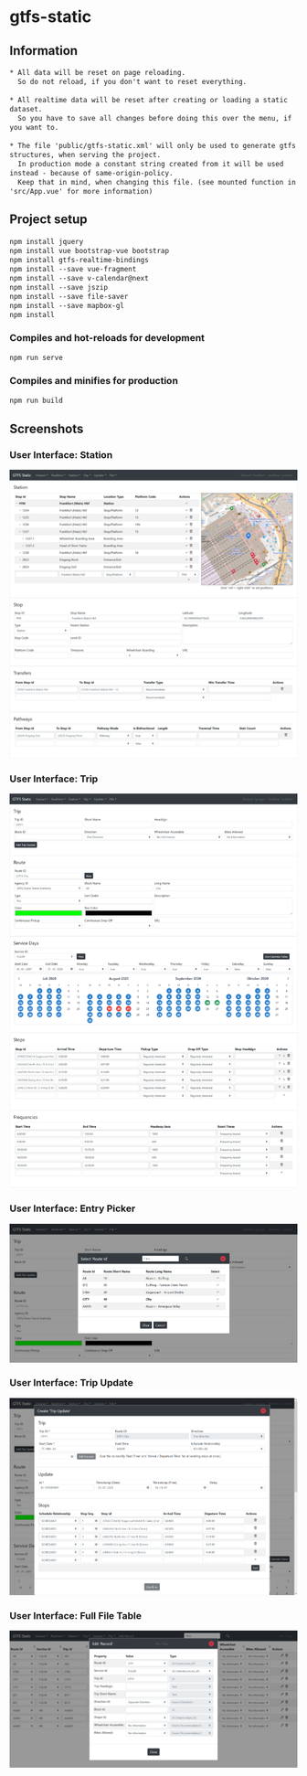 # gtfs-static

## Information
```
* All data will be reset on page reloading.
  So do not reload, if you don't want to reset everything.

* All realtime data will be reset after creating or loading a static dataset.
  So you have to save all changes before doing this over the menu, if you want to.

* The file 'public/gtfs-static.xml' will only be used to generate gtfs structures, when serving the project.
  In production mode a constant string created from it will be used instead - because of same-origin-policy.
  Keep that in mind, when changing this file. (see mounted function in 'src/App.vue' for more information)
```

## Project setup
```
npm install jquery
npm install vue bootstrap-vue bootstrap
npm install gtfs-realtime-bindings
npm install --save vue-fragment
npm install --save v-calendar@next
npm install --save jszip
npm install --save file-saver
npm install --save mapbox-gl
npm install
```

### Compiles and hot-reloads for development
```
npm run serve
```

### Compiles and minifies for production
```
npm run build
```

## Screenshots

### User Interface: Station
![Screenshot](/screenshots/station.png?raw=true)

### User Interface: Trip
![Screenshot](/screenshots/trip.png?raw=true)

### User Interface: Entry Picker
![Screenshot](/screenshots/picker.png?raw=true)

### User Interface: Trip Update
![Screenshot](/screenshots/realtime.png?raw=true)

### User Interface: Full File Table
![Screenshot](/screenshots/file.png?raw=true)
